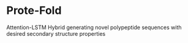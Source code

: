 # Prote-Fold
Attention-LSTM Hybrid generating novel polypeptide sequences with desired secondary structure properties
